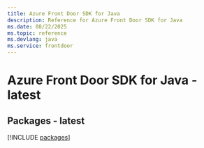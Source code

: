 ```yaml
---
title: Azure Front Door SDK for Java
description: Reference for Azure Front Door SDK for Java
ms.date: 08/22/2025
ms.topic: reference
ms.devlang: java
ms.service: frontdoor
---
```

# Azure Front Door SDK for Java - latest
## Packages - latest
[!INCLUDE [packages](front-door-index.md)]